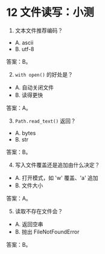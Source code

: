 # 12 文件读写：小测

1) 文本文件推荐编码？
- A. ascii
- B. utf-8

答案：B。

2) `with open()` 的好处是？
- A. 自动关闭文件
- B. 读得更快

答案：A。

3) `Path.read_text()` 返回？
- A. bytes
- B. str

答案：B。

4) 写入文件覆盖还是追加由什么决定？
- A. 打开模式，如 'w' 覆盖、'a' 追加
- B. 文件大小

答案：A。

5) 读取不存在文件会？
- A. 返回空串
- B. 抛出 FileNotFoundError

答案：B。

